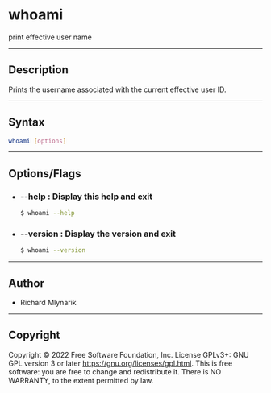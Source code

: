 # whoami
 print effective user name

---

## Description
Prints the username associated with the current effective user ID.

---

## Syntax
```bash
whoami [options]
```

---

## Options/Flags
- ###  --help : Display this help and exit
    ```bash
    $ whoami --help
    ```
- ### --version : Display the version and exit
    ```bash
    $ whoami --version
    ```
---

## Author
- Richard Mlynarik

---

## Copyright
Copyright © 2022 Free Software   Foundation, Inc. License GPLv3+: GNU  GPL version 3 or later <https://gnu.org/licenses/gpl.html>.
This is free software: you are free to change and redistribute it. There is NO WARRANTY, to the extent permitted by law.


